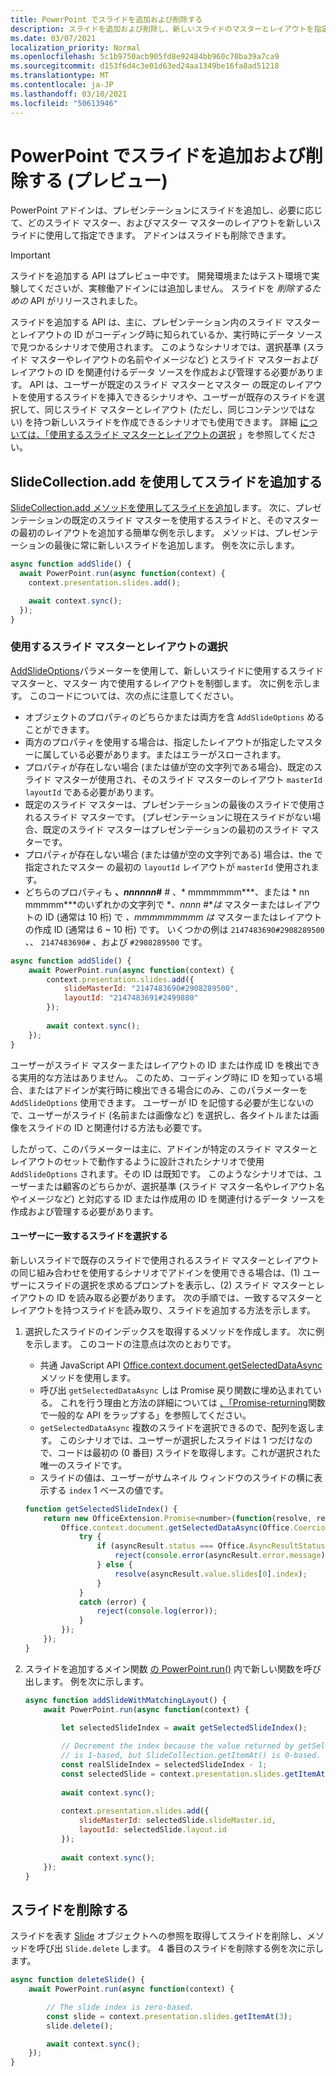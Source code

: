 ```yaml
---
title: PowerPoint でスライドを追加および削除する
description: スライドを追加および削除し、新しいスライドのマスターとレイアウトを指定する方法について学習します。
ms.date: 03/07/2021
localization_priority: Normal
ms.openlocfilehash: 5c1b9750acb905fd8e92484bb960c70ba39a7ca9
ms.sourcegitcommit: d153f6d4c3e01d63ed24aa1349be16fa8ad51218
ms.translationtype: MT
ms.contentlocale: ja-JP
ms.lasthandoff: 03/10/2021
ms.locfileid: "50613946"
---
```

# <a name="add-and-delete-slides-in-powerpoint-preview"></a>PowerPoint でスライドを追加および削除する (プレビュー)

PowerPoint アドインは、プレゼンテーションにスライドを追加し、必要に応じて、どのスライド マスター、およびマスター マスターのレイアウトを新しいスライドに使用して指定できます。 アドインはスライドも削除できます。

> [!IMPORTANT]
> スライドを追加する API はプレビュー中です。 開発環境またはテスト環境で実験してくださいが、実稼働アドインには追加しません。 スライドを *削除するための* API がリリースされました。

スライドを追加する API は、主に、プレゼンテーション内のスライド マスターとレイアウトの ID がコーディング時に知られているか、実行時にデータ ソースで見つかるシナリオで使用されます。 このようなシナリオでは、選択基準 (スライド マスターやレイアウトの名前やイメージなど) とスライド マスターおよびレイアウトの ID を関連付けるデータ ソースを作成および管理する必要があります。 API は、ユーザーが既定のスライド マスターとマスター の既定のレイアウトを使用するスライドを挿入できるシナリオや、ユーザーが既存のスライドを選択して、同じスライド マスターとレイアウト (ただし、同じコンテンツではない) を持つ新しいスライドを作成できるシナリオでも使用できます。 詳細 [については、「使用するスライド マスターとレイアウトの選択](#selecting-which-slide-master-and-layout-to-use) 」を参照してください。

## <a name="add-a-slide-with-slidecollectionadd"></a>SlideCollection.add を使用してスライドを追加する

[SlideCollection.add メソッドを使用してスライドを追加](/javascript/api/powerpoint/powerpoint.slidecollection#add_options_)します。 次に、プレゼンテーションの既定のスライド マスターを使用するスライドと、そのマスター の最初のレイアウトを追加する簡単な例を示します。 メソッドは、プレゼンテーションの最後に常に新しいスライドを追加します。 例を次に示します。

```javascript
async function addSlide() {
  await PowerPoint.run(async function(context) {
    context.presentation.slides.add();

    await context.sync();
  });
}
```

### <a name="selecting-which-slide-master-and-layout-to-use"></a>使用するスライド マスターとレイアウトの選択

[AddSlideOptions](/javascript/api/powerpoint/powerpoint.addslideoptions)パラメーターを使用して、新しいスライドに使用するスライド マスターと、マスター 内で使用するレイアウトを制御します。 次に例を示します。 このコードについては、次の点に注意してください。

- オブジェクトのプロパティのどちらかまたは両方を含 `AddSlideOptions` めることができます。
- 両方のプロパティを使用する場合は、指定したレイアウトが指定したマスターに属している必要があります。またはエラーがスローされます。
- プロパティが存在しない場合 (または値が空の文字列である場合)、既定のスライド マスターが使用され、そのスライド マスターのレイアウト `masterId` `layoutId` である必要があります。
- 既定のスライド マスターは、プレゼンテーションの最後のスライドで使用されるスライド マスターです。 (プレゼンテーションに現在スライドがない場合、既定のスライド マスターはプレゼンテーションの最初のスライド マスターです。
- プロパティが存在しない場合 (または値が空の文字列である) 場合は、the で指定されたマスター の最初の `layoutId` レイアウトが `masterId` 使用されます。
- どちらのプロパティも **、*nnnnnn*#** *#* 、* mmmmmmm***、または * nn mmmmm***のいずれかの文字列で *_、nnnn_ #**は* マスターまたはレイアウトの ID (通常は 10 桁) で *、mmmmmmmmm は* マスターまたはレイアウトの作成 ID (通常は 6 ~ 10 桁) です。 いくつかの例は `2147483690#2908289500` 、、 `2147483690#` 、および `#2908289500` です。

```javascript
async function addSlide() {
    await PowerPoint.run(async function(context) {
        context.presentation.slides.add({
            slideMasterId: "2147483690#2908289500",
            layoutId: "2147483691#2499880"
        });
    
        await context.sync();
    });
}
```

ユーザーがスライド マスターまたはレイアウトの ID または作成 ID を検出できる実用的な方法はありません。 このため、コーディング時に ID を知っている場合、またはアドインが実行時に検出できる場合にのみ、このパラメーターを `AddSlideOptions` 使用できます。 ユーザーが ID を記憶する必要が生じないので、ユーザーがスライド (名前または画像など) を選択し、各タイトルまたは画像をスライドの ID と関連付ける方法も必要です。

したがって、このパラメーターは主に、アドインが特定のスライド マスターとレイアウトのセットで動作するように設計されたシナリオで使用 `AddSlideOptions` されます。その ID は既知です。 このようなシナリオでは、ユーザーまたは顧客のどちらかが、選択基準 (スライド マスター名やレイアウト名やイメージなど) と対応する ID または作成用の ID を関連付けるデータ ソースを作成および管理する必要があります。

#### <a name="have-the-user-choose-a-matching-slide"></a>ユーザーに一致するスライドを選択する

新しいスライドで既存のスライドで使用されるスライド マスターとレイアウトの同じ組み合わせを使用するシナリオでアドインを使用できる場合は、(1) ユーザーにスライドの選択を求めるプロンプトを表示し、(2) スライド マスターとレイアウトの ID を読み取る必要があります。 次の手順では、一致するマスターとレイアウトを持つスライドを読み取り、スライドを追加する方法を示します。

1. 選択したスライドのインデックスを取得するメソッドを作成します。 次に例を示します。 このコードの注意点は次のとおりです。

    - 共通 JavaScript API [Office.context.document.getSelectedDataAsync](/javascript/api/office/office.document#getSelectedDataAsync_coercionType__callback_) メソッドを使用します。
    - 呼び出 `getSelectedDataAsync` しは Promise 戻り関数に埋め込まれている。 これを行う理由と方法の詳細については [、「Promise-returning](../develop/asynchronous-programming-in-office-add-ins.md#wrap-common-apis-in-promise-returning-functions)関数で一般的な API をラップする」を参照してください。
    - `getSelectedDataAsync` 複数のスライドを選択できるので、配列を返します。 このシナリオでは、ユーザーが選択したスライドは 1 つだけなので、コードは最初の (0 番目) スライドを取得します。これが選択された唯一のスライドです。
    - スライドの値は、ユーザーがサムネイル ウィンドウのスライドの横に表示する `index` 1 ベースの値です。

    ```javascript
    function getSelectedSlideIndex() {
        return new OfficeExtension.Promise<number>(function(resolve, reject) {
            Office.context.document.getSelectedDataAsync(Office.CoercionType.SlideRange, function(asyncResult) {
                try {
                    if (asyncResult.status === Office.AsyncResultStatus.Failed) {
                        reject(console.error(asyncResult.error.message));
                    } else {
                        resolve(asyncResult.value.slides[0].index);
                    }
                } 
                catch (error) {
                    reject(console.log(error));
                }
            });
        });
    }
    ```

2. スライドを追加するメイン関数 [の PowerPoint.run()](/javascript/api/powerpoint#PowerPoint_run_batch_) 内で新しい関数を呼び出します。 例を次に示します。

    ```javascript
    async function addSlideWithMatchingLayout() {
        await PowerPoint.run(async function(context) {
    
            let selectedSlideIndex = await getSelectedSlideIndex();
        
            // Decrement the index because the value returned by getSelectedSlideIndex()
            // is 1-based, but SlideCollection.getItemAt() is 0-based.
            const realSlideIndex = selectedSlideIndex - 1;
            const selectedSlide = context.presentation.slides.getItemAt(realSlideIndex).load("slideMaster/id, layout/id");
        
            await context.sync();
        
            context.presentation.slides.add({
                slideMasterId: selectedSlide.slideMaster.id,
                layoutId: selectedSlide.layout.id
            });
        
            await context.sync();
        });
    }
    ```

## <a name="delete-slides"></a>スライドを削除する

スライドを表す [Slide](/javascript/api/powerpoint/powerpoint.slide) オブジェクトへの参照を取得してスライドを削除し、メソッドを呼び出 `Slide.delete` します。 4 番目のスライドを削除する例を次に示します。

```javascript
async function deleteSlide() {
    await PowerPoint.run(async function(context) {

        // The slide index is zero-based. 
        const slide = context.presentation.slides.getItemAt(3);
        slide.delete();

        await context.sync();
    });
}
```
